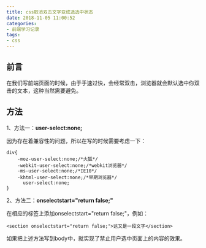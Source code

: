 ```yaml
---
title: css取消双击文字变成选选中状态
date: 2018-11-05 11:00:52
categories:
- 前端学习记录
tags:
- css
---
```


## 前言
   在我们写前端页面的时候，由于手速过快，会经常双击，浏览器就会默认选中你双击的文本，这种当然需要避免。
## 方法
1、方法一：**user-select:none;**

因为存在着兼容性的问题，所以在写的时候需要考虑一下：
```
div{
    -moz-user-select:none;/*火狐*/
    -webkit-user-select:none;/*webkit浏览器*/
    -ms-user-select:none;/*IE10*/
    -khtml-user-select:none;/*早期浏览器*/
      user-select:none;
}
```
2、方法二：**onselectstart="return false;"**

在相应的标签上添加onselectstart="return false;"，例如：

    <section onselectstart="return false;">这又是一段文字</section>
如果把上述方法写到body中，就实现了禁止用户选中页面上的内容的效果。

